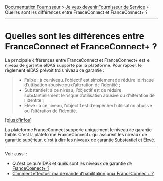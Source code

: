 [Documentation Fournisseur](../README.md) > [Je veux devenir Fournisseur de Service](../README.md#je-veux-devenir-fournisseur-de-service) > Quelles sont les différences entre FranceConnect et FranceConnect+ ?

---

# Quelles sont les différences entre FranceConnect et FranceConnect+ ?

La principale différences entre FranceConnect et FranceConnect+ est le niveau de garantie eIDAS supporté par la plateforme. Pour rappel, le règlement eIDAS prévoit trois niveau de garantie :

> - Faible : à ce niveau, l’objectif est simplement de réduire le risque d’utilisation abusive ou d’altération de l’identité ;
> - Substantiel : à ce niveau, l’objectif est de réduire substantiellement le risque d’utilisation abusive ou d’altération de l’identité ;
> - Élevé : à ce niveau, l’objectif est d’empêcher l’utilisation abusive ou l’altération de l’identité.

[[plus d'infos](https://www.ssi.gouv.fr/administration/reglementation/confiance-numerique/le-reglement-eidas/)]


La plateforme FranceConnect supporte uniquement le niveau de garantie faible. C'est la plateforme FranceConnect+ qui assurent les niveaux de garantie supérieur, c'est à dire les niveaux de garantie Substantiel et Élevé. 

---

Voir aussi : 

* [Qu'est ce qu'eIDAS et quels sont les niveaux de garantie de FranceConnect+ ?](../projet/projet-niveau-eidas.md)
* [Comment effectuer ma demande d'habilitation pour FranceConnect+ ?](../projet/projet-datapass.md)

